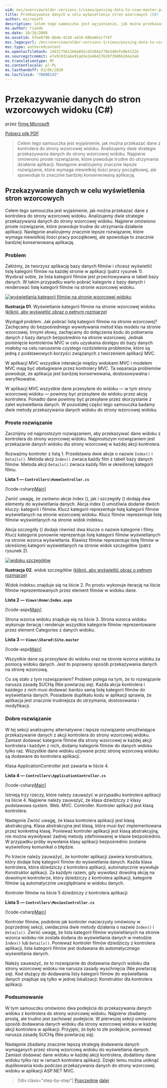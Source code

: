 ```yaml
---
uid: mvc/overview/older-versions-1/views/passing-data-to-view-master-pages-cs
title: Przekazywanie danych w celu wyświetlenia stron wzorcowych (C#) | Microsoft Docs
author: microsoft
description: Celem tego samouczka jest wyjaśnienie, jak można przekazać dane z kontrolera do strony wzorcowej widoku. Analizujemy dwie strategie przekazywania danych do widoku m...
ms.author: riande
ms.date: 10/16/2008
ms.assetid: 5fee879b-8bde-42a9-a434-60ba6b1cf747
msc.legacyurl: /mvc/overview/older-versions-1/views/passing-data-to-view-master-pages-cs
msc.type: authoredcontent
ms.openlocfilehash: 1492175812b0a092cd1594a770e348efe9b4122b
ms.sourcegitcommit: e7e91932a6e91a63e2e46417626f39d6b244a3ab
ms.translationtype: MT
ms.contentlocale: pl-PL
ms.lasthandoff: 03/06/2020
ms.locfileid: "78600143"
---
```

# <a name="passing-data-to-view-master-pages-c"></a>Przekazywanie danych do stron wzorcowych widoku (C#)

przez [firmę Microsoft](https://github.com/microsoft)

[Pobierz plik PDF](https://download.microsoft.com/download/e/f/3/ef3f2ff6-7424-48f7-bdaa-180ef64c3490/ASPNET_MVC_Tutorial_13_CS.pdf)

> Celem tego samouczka jest wyjaśnienie, jak można przekazać dane z kontrolera do strony wzorcowej widoku. Analizujemy dwie strategie przekazywania danych do strony wzorcowej widoku. Najpierw omówiono proste rozwiązanie, które powoduje trudne do utrzymania działanie aplikacji. Następnie analizujemy znacznie lepsze rozwiązanie, które wymaga niewielkiej ilości pracy początkowej, ale spowoduje to znacznie bardziej konserwowaną aplikację.

## <a name="passing-data-to-view-master-pages"></a>Przekazywanie danych w celu wyświetlenia stron wzorcowych

Celem tego samouczka jest wyjaśnienie, jak można przekazać dane z kontrolera do strony wzorcowej widoku. Analizujemy dwie strategie przekazywania danych do strony wzorcowej widoku. Najpierw omówiono proste rozwiązanie, które powoduje trudne do utrzymania działanie aplikacji. Następnie analizujemy znacznie lepsze rozwiązanie, które wymaga niewielkiej ilości pracy początkowej, ale spowoduje to znacznie bardziej konserwowaną aplikację.

### <a name="the-problem"></a>Problem

Załóżmy, że tworzysz aplikację bazy danych filmów i chcesz wyświetlić listę kategorii filmów na każdej stronie w aplikacji (patrz rysunek 1). Wyobraź sobie, że lista kategorii filmów jest przechowywana w tabeli bazy danych. W takim przypadku warto pobrać kategorie z bazy danych i renderować listę kategorii filmów na stronie wzorcowej widoku.

[![wyświetlania kategorii filmów na stronie wzorcowej widoku](passing-data-to-view-master-pages-cs/_static/image2.png)](passing-data-to-view-master-pages-cs/_static/image1.png)

**Ilustracja 01**. Wyświetlanie kategorii filmów na stronie wzorcowej widoku ([kliknij, aby wyświetlić obraz o pełnym rozmiarze](passing-data-to-view-master-pages-cs/_static/image3.png))

Wystąpił problem. Jak pobrać listę kategorii filmów na stronie wzorcowej? Zachęcamy do bezpośredniego wywoływania metod klas modelu na stronie wzorcowej. Innymi słowy, zachęcamy do dołączenia kodu do pobierania danych z bazy danych bezpośrednio na stronie wzorcowej. Jednak pominięcie kontrolerów MVC w celu uzyskania dostępu do bazy danych miałoby na celu naruszenie czystego rozdzielenia problemów, które są jedną z podstawowych korzyści związanych z tworzeniem aplikacji MVC.

W aplikacji MVC wszystkie interakcje między widokami MVC i modelem MVC mają być obsługiwane przez kontrolery MVC. Ta separacja problemów powoduje, że aplikacja jest bardziej konserwowana, dostosowywalna i weryfikowalne.

W aplikacji MVC wszystkie dane przesyłane do widoku — w tym strony wzorcowej widoku — powinny być przesyłane do widoku przez akcję kontrolera. Ponadto dane powinny być przesyłane przez skorzystanie z zalet wyświetlania danych. W pozostałej części tego samouczka badamy dwie metody przekazywania danych widoku do strony wzorcowej widoku.

### <a name="the-simple-solution"></a>Proste rozwiązanie

Zacznijmy od najprostszym rozwiązaniem, aby przekazywać dane widoku z kontrolera do strony wzorcowej widoku. Najprostszym rozwiązaniem jest przekazanie danych widoku dla strony wzorcowej w każdej akcji kontrolera.

Rozważmy kontroler z listą 1. Przedstawia dwie akcje o nazwie `Index()` i `Details()`. Metoda akcji `Index()` zwraca każdy film z tabeli bazy danych filmów. Metoda akcji `Details()` zwraca każdy film w określonej kategorii filmu.

**Lista 1 — `Controllers\HomeController.cs`**

[!code-csharp[Main](passing-data-to-view-master-pages-cs/samples/sample1.cs)]

Zwróć uwagę, że zarówno akcje index (), jak i szczegóły () dodają dwa elementy do wyświetlania danych. Akcja index () umożliwia dodanie dwóch kluczy: kategorii i filmów. Klucz kategorii reprezentuje listę kategorii filmów wyświetlanych na stronie wzorcowej widoku. Klucz filmów reprezentuje listę filmów wyświetlanych na stronie widok indeksu.

Akcja szczegóły () dodaje również dwa klucze o nazwie kategorie i filmy. Klucz kategorie ponownie reprezentuje listę kategorii filmów wyświetlanych na stronie wzorca wyświetlania. Klawisz filmów reprezentuje listę filmów w określonej kategorii wyświetlanych na stronie widok szczegółów (patrz rysunek 2).

[![widoku szczegółów](passing-data-to-view-master-pages-cs/_static/image5.png)](passing-data-to-view-master-pages-cs/_static/image4.png)

**Ilustracja 02**. widok szczegółów ([kliknij, aby wyświetlić obraz o pełnym rozmiarze](passing-data-to-view-master-pages-cs/_static/image6.png))

Widok indeksu znajduje się na liście 2. Po prostu wykonuje iterację na liście filmów reprezentowanych przez element filmów w widoku dane.

**Lista 2 — `Views\Home\Index.aspx`**

[!code-aspx[Main](passing-data-to-view-master-pages-cs/samples/sample2.aspx)]

Strona wzorca widoku znajduje się na liście 3. Strona wzorca widoku wykonuje iterację i renderuje wszystkie kategorie filmów reprezentowane przez element Categories z danych widoku.

**Lista 3 — `Views\Shared\Site.master`**

[!code-aspx[Main](passing-data-to-view-master-pages-cs/samples/sample3.aspx)]

Wszystkie dane są przesyłane do widoku oraz na stronie wzorca widoku za pomocą widoku danych. Jest to poprawny sposób przekazywania danych na stronę wzorcową.

Co się stało z tym rozwiązaniem? Problem polega na tym, że to rozwiązanie narusza zasadę SUCHą (Nie powtarzaj się). Każda akcja kontrolera i każdego z nich musi dodawać bardzo samą listę kategorii filmów do wyświetlania danych. Posiadanie duplikatu kodu w aplikacji sprawia, że aplikacja jest znacznie trudniejsza do utrzymania, dostosowania i modyfikacji.

### <a name="the-good-solution"></a>Dobre rozwiązanie

W tej sekcji analizujemy alternatywne i lepsze rozwiązanie umożliwiające przekazywanie danych z akcji kontrolera do strony wzorcowej widoku. Zamiast dodawać kategorie filmów dla strony wzorcowej w każdej akcji kontrolera i każdym z nich, dodamy kategorie filmów do danych widoku tylko raz. Wszystkie dane widoku używane przez stronę wzorcową widoku są dodawane do kontrolera aplikacji.

Klasa ApplicationController jest zawarta w liście 4.

**Lista 4 — `Controllers\ApplicationController.cs`**

[!code-csharp[Main](passing-data-to-view-master-pages-cs/samples/sample4.cs)]

Istnieją trzy rzeczy, które należy zauważyć w przypadku kontrolera aplikacji na liście 4. Najpierw należy zauważyć, że klasa dziedziczy z klasy podstawowa system. Web. MVC. Controller. Kontroler aplikacji jest klasą kontrolera.

Następnie Zwróć uwagę, że klasa kontrolera aplikacji jest klasą abstrakcyjną. Klasa abstrakcyjna jest klasą, która musi być implementowana przez konkretną klasę. Ponieważ kontroler aplikacji jest klasą abstrakcyjną, nie można wywoływać żadnej metody zdefiniowanej w klasie bezpośrednio. W przypadku próby wywołania klasy aplikacji bezpośrednio zostanie wyświetlony komunikat o błędzie.

Po trzecie należy zauważyć, że kontroler aplikacji zawiera konstruktora, który dodaje listę kategorii filmów do wyświetlania danych. Każda klasa kontrolera, która dziedziczy z kontrolera aplikacji, automatycznie wywołuje Konstruktor aplikacji. Za każdym razem, gdy wywołasz dowolną akcję na dowolnym kontrolerze, który dziedziczy z kontrolera aplikacji, kategorie filmów są automatycznie uwzględniane w widoku danych.

Kontroler filmów na liście 5 dziedziczy z kontrolera aplikacji.

**Lista 5 — `Controllers\MoviesController.cs`**

[!code-csharp[Main](passing-data-to-view-master-pages-cs/samples/sample5.cs)]

Kontroler filmów, podobnie jak kontroler macierzysty omówiony w poprzedniej sekcji, uwidacznia dwie metody działania o nazwie `Index()` i `Details()`. Zwróć uwagę, że lista kategorii filmów wyświetlanych na stronie wzorca widoku nie została dodana do wyświetlania danych w metodzie `Index()` lub `Details()`. Ponieważ kontroler filmów dziedziczy z kontrolera aplikacji, lista kategorii filmów jest dodawana do automatycznego wyświetlania danych.

Należy zauważyć, że to rozwiązanie do dodawania danych widoku dla strony wzorcowej widoku nie narusza zasady wyschnięcia (Nie powtarzaj się). Kod służący do dodawania listy kategorii filmów do wyświetlania danych znajduje się tylko w jednej lokalizacji: Konstruktor dla kontrolera aplikacji.

### <a name="summary"></a>Podsumowanie

W tym samouczku omówiono dwa podejścia do przekazywania danych widoku z kontrolera do strony wzorcowej widoku. Najpierw zbadamy prostą, ale trudno jest zachować podejście. W pierwszej sekcji omówiono sposób dodawania danych widoku dla strony wzorcowej widoku w każdej akcji kontrolera w aplikacji. Przyjęto, że było to złe podejście, ponieważ narusza zasadę SUCHą (Nie powtarzaj się).

Następnie zbadamy znacznie lepszą strategię dodawania danych wymaganych przez stronę wzorcową widoku do wyświetlania danych. Zamiast dodawać dane widoku w każdej akcji kontrolera, dodaliśmy dane widoku tylko raz w ramach kontrolera aplikacji. Dzięki temu można uniknąć duplikowania kodu podczas przekazywania danych do strony wzorcowej widoku w aplikacji ASP.NET MVC.

> [!div class="step-by-step"]
> [Poprzednie](creating-page-layouts-with-view-master-pages-cs.md)
> [dalej](asp-net-mvc-views-overview-vb.md)
